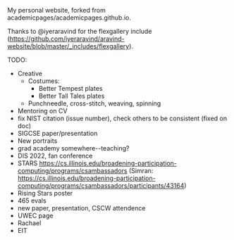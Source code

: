 My personal website, forked from academicpages/academicpages.github.io.

Thanks to @iyeraravind for the flexgallery include (https://github.com/iyeraravind/aravind-website/blob/master/_includes/flexgallery).

TODO:
* Creative
  * Costumes: 
    * Better Tempest plates
    * Better Tall Tales plates
  * Punchneedle, cross-stitch, weaving, spinning
* Mentoring on CV
* fix NIST citation (issue number), check others to be consistent (fixed on doc)
* SIGCSE paper/presentation
* New portraits
* grad academy somewhere--teaching?
* DIS 2022, fan conference
* STARS https://cs.illinois.edu/broadening-participation-computing/programs/csambassadors (Simran: https://cs.illinois.edu/broadening-participation-computing/programs/csambassadors/participants/43164)
* Rising Stars poster
* 465 evals
* new paper, presentation, CSCW attendence 
* UWEC page
* Rachael
* EIT